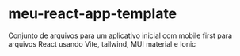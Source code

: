 # meu-react-app-template
 Conjunto de arquivos para um aplicativo inicial com mobile first para arquivos React usando Vite, tailwind, MUI material e Ionic
